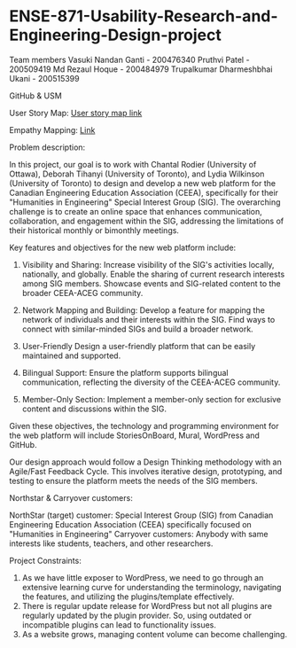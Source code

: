 # ENSE-871-Usability-Research-and-Engineering-Design-project
Team members
Vasuki Nandan Ganti - 200476340
Pruthvi Patel - 200509419
Md Rezaul Hoque - 200484979
Trupalkumar Dharmeshbhai Ukani - 200515399

GitHub & USM

User Story Map: [User story map link](https://landofooo.storiesonboard.com/storymap/groupc)

Empathy Mapping: [Link](https://app.mural.co/t/universityofregina0018/m/universityofregina0018/1707085467522/0884c4153b1592a6beeb6ea2f3158ec6c09b7067?sender=ue0b55b8e268c6151b4c16730)

Problem description:

In this project, our goal is to work with Chantal Rodier (University of Ottawa), Deborah Tihanyi (University of Toronto), and Lydia Wilkinson (University of Toronto) to design and develop a new web platform for the Canadian Engineering Education Association (CEEA), specifically for their "Humanities in Engineering" Special Interest Group (SIG). The overarching challenge is to create an online space that enhances communication, collaboration, and engagement within the SIG, addressing the limitations of their historical monthly or bimonthly meetings.

Key features and objectives for the new web platform include:

1. Visibility and Sharing:
Increase visibility of the SIG's activities locally, nationally, and globally.
Enable the sharing of current research interests among SIG members.
Showcase events and SIG-related content to the broader CEEA-ACEG community.

2. Network Mapping and Building:
Develop a feature for mapping the network of individuals and their interests within the SIG.
Find ways to connect with similar-minded SIGs and build a broader network.

3. User-Friendly
Design a user-friendly platform that can be easily maintained and supported.

4. Bilingual Support:
Ensure the platform supports bilingual communication, reflecting the diversity of the CEEA-ACEG community.

5. Member-Only Section:
Implement a member-only section for exclusive content and discussions within the SIG.

Given these objectives, the technology and programming environment for the web platform will include StoriesOnBoard, Mural, WordPress and GitHub.

Our design approach would follow a Design Thinking methodology with an Agile/Fast Feedback Cycle. This involves iterative design, prototyping, and testing to ensure the platform meets the needs of the SIG members.


Northstar & Carryover customers:

NorthStar (target) customer:  Special Interest Group (SIG) from Canadian Engineering Education Association (CEEA) specifically focused on "Humanities in Engineering" 
Carryover customers: Anybody with same interests like students, teachers, and other researchers.

Project Constraints:
1. As we have little exposer to WordPress, we need to go through an extensive learning curve for understanding the terminology, navigating the features, and utilizing the plugins/template effectively.
2. There is regular update release for WordPress but not all plugins are regularly updated by the plugin provider. So, using outdated or incompatible plugins can lead to functionality issues.
3. As a website grows, managing content volume can become challenging.
